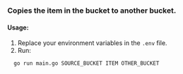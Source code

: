 ### Copies the item in the bucket to another bucket.

#### Usage:
1. Replace your environment variables in the `.env` file.
2. Run:
```bash
  go run main.go SOURCE_BUCKET ITEM OTHER_BUCKET
```